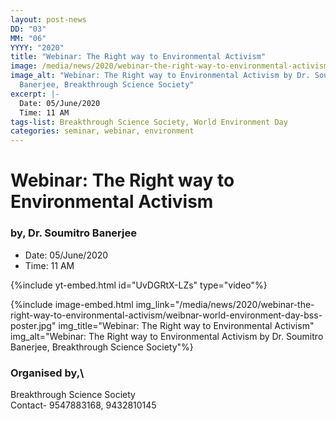 ```yaml
---
layout: post-news
DD: "03"
MM: "06"
YYYY: "2020"
title: "Webinar: The Right way to Environmental Activism"
image: /media/news/2020/webinar-the-right-way-to-environmental-activism/world-environment-day-bss.jpg
image_alt: "Webinar: The Right way to Environmental Activism by Dr. Soumitro
  Banerjee, Breakthrough Science Society"
excerpt: |-
  Date: 05/June/2020
  Time: 11 AM
tags-list: Breakthrough Science Society, World Environment Day
categories: seminar, webinar, environment
---
```

# Webinar: The Right way to Environmental Activism

### by, Dr. Soumitro Banerjee

* Date: 05/June/2020 
* Time: 11 AM

{%include yt-embed.html id="UvDGRtX-LZs" type="video"%}

{%include image-embed.html img_link="/media/news/2020/webinar-the-right-way-to-environmental-activism/weibnar-world-environment-day-bss-poster.jpg" img_title="Webinar: The Right way to Environmental Activism" img_alt="Webinar: The Right way to Environmental Activism by Dr. Soumitro Banerjee, Breakthrough Science Society"%}



### Organised by,\
Breakthrough Science Society\
Contact- 9547883168, 9432810145